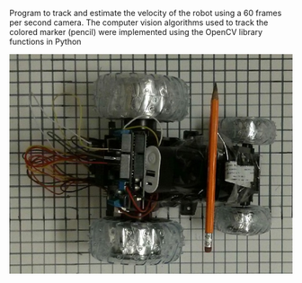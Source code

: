 Program to track and estimate the velocity of the robot using a 60 frames per second camera.
The computer vision algorithms used to track the colored marker (pencil) were implemented using the OpenCV library functions in Python

![Alt text](https://github.com/NikhileshRavishankar92/Robot-tracking/blob/master/Robot.jpg?raw=true "Single frame of the video")